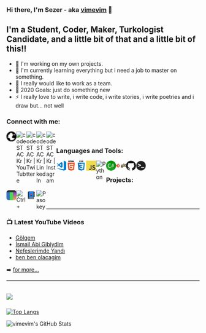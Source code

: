 ### Hi there, I'm Sezer - aka [vimevim][website] 👋

## I'm a Student, Coder, Maker, Turkologist Candidate, and a little bit of that and a little bit of this!!

- 🔭 I'm working on my own projects.
- 🌱 I'm currently learning everything but i need a job to master on something.
- 👯 I really would like to work as a team.
- 🥅 2020 Goals: just do something new
- ⚡ I really love to write, i write code, i write stories, i write poetries and i draw but... not well


### Connect with me:

[<img align="left" alt="codeSTACKr.com" width="26px" src="https://raw.githubusercontent.com/iconic/open-iconic/master/svg/globe.svg" />][website]
[<img align="left" alt="codeSTACKr | YouTube" width="26px" src="https://cdn.jsdelivr.net/npm/simple-icons@v3/icons/youtube.svg" />][youtube]
[<img align="left" alt="codeSTACKr | Twitter" width="26px" src="https://cdn.jsdelivr.net/npm/simple-icons@v3/icons/twitter.svg" />][twitter]
[<img align="left" alt="codeSTACKr | LinkedIn" width="26px" src="https://cdn.jsdelivr.net/npm/simple-icons@v3/icons/linkedin.svg" />][linkedin]
[<img align="left" alt="codeSTACKr | Instagram" width="26px" src="https://cdn.jsdelivr.net/npm/simple-icons@v3/icons/instagram.svg" />][instagram]

<br />

### Languages and Tools:

<img align="left" alt="Visual Studio Code" width="26px" src="https://raw.githubusercontent.com/github/explore/80688e429a7d4ef2fca1e82350fe8e3517d3494d/topics/visual-studio-code/visual-studio-code.png" />
<img align="left" alt="HTML5" width="26px" src="https://raw.githubusercontent.com/github/explore/80688e429a7d4ef2fca1e82350fe8e3517d3494d/topics/html/html.png" />
<img align="left" alt="CSS3" width="26px" src="https://raw.githubusercontent.com/github/explore/80688e429a7d4ef2fca1e82350fe8e3517d3494d/topics/css/css.png" />
<img align="left" alt="JavaScript" width="26px" src="https://raw.githubusercontent.com/github/explore/80688e429a7d4ef2fca1e82350fe8e3517d3494d/topics/javascript/javascript.png" />
<img align="left" alt="Python" width="26px"src="https://devicons.github.io/devicon/devicon.git/icons/python/python-original.svg" alt="python"/> 
<img align="left" alt="C#" width="26px"src="https://raw.githubusercontent.com/github/explore/80688e429a7d4ef2fca1e82350fe8e3517d3494d/topics/csharp/csharp.png" alt="python"/> 
<img align="left" alt="Git" width="26px" src="https://raw.githubusercontent.com/github/explore/80688e429a7d4ef2fca1e82350fe8e3517d3494d/topics/git/git.png" />
<img align="left" alt="GitHub" width="26px" src="https://raw.githubusercontent.com/github/explore/78df643247d429f6cc873026c0622819ad797942/topics/github/github.png" />
<img align="left" alt="Terminal" width="26px" src="https://raw.githubusercontent.com/github/explore/80688e429a7d4ef2fca1e82350fe8e3517d3494d/topics/terminal/terminal.png" />

<br />

### Projects:

[<img align="left" alt="Mess+" width="26px" src="https://github.com/vimevim/mess-/blob/master/mess%2B.fw2.png" />](https://github.com/vimevim/mess-)
[<img align="left" alt="Ctrl+" width="26px" src="https://github.com/vimevim/ctrl-plus/blob/master/ctrl%2B.png" />](https://github.com/vimevim/ctrl-plus)
[<img align="left" alt="Mess+" width="26px" src="https://github.com/vimevim/Panik-Rehberi/blob/main/panik/www/img/logo.png" />](https://github.com/vimevim/Panik-Rehberi)
[<img align="left" alt="Pasokey" width="26px" src="https://github.com/vimevim/Pasokey-its-a-new-way-to-type/blob/master/moveUs/Resources/PasoKeyLogoV6.1.png" />](https://github.com/vimevim/Pasokey-its-a-new-way-to-type/)
<br />
<br />

---

### 📺 Latest YouTube Videos

- [Gölgem](https://www.youtube.com/watch?v=KzeQsbepsVY)
- [İsmail Abi Gibiydim](https://www.youtube.com/watch?v=q2QVPxBghGY)
- [Nefeslerimde Yandı](https://www.youtube.com/watch?v=k9a4fSL7pb0)
- [ben ben olacagim](https://www.youtube.com/watch?v=XH0EXVLkm5o)

➡️ [for more...](https://www.youtube.com/channel/UCPde5OJJjMLP3blQit5PQeg)

---
![](https://komarev.com/ghpvc/?username=vimevim&label=PROFILE+VIEWS&color=red&style=plastic)
---
[![Top Langs](https://github-readme-stats.vercel.app/api/top-langs/?username=vimevim)](https://github.com/vimevim/github-readme-stats)

 <img align="left" alt="vimevim's GitHub Stats" src="https://github-readme-stats.codestackr.vercel.app/api?username=vimevim&show_icons=true&hide_border=true" />

[website]: https://hasansezertasan.com
[twitter]: https://twitter.com/vimevim
[youtube]: https://www.youtube.com/channel/UCPde5OJJjMLP3blQit5PQeg
[instagram]: https://www.instagram.com/hasansezertasan/
[linkedin]: https://www.linkedin.com/in/hasansezertasan/
[webdevplaylist]: https://hasansezertasan.comt
[jsplaylist]: https://hasansezertasan.com
[cssplaylist]: https://hasansezertasan.com
[reactplaylist]: https://hasansezertasan.com
